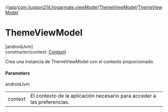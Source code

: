 //[app](../../../index.md)/[com.jluqgon214.hogarmate.viewModel](../index.md)/[ThemeViewModel](index.md)/[ThemeViewModel](-theme-view-model.md)

# ThemeViewModel

[androidJvm]\
constructor(context: [Context](https://developer.android.com/reference/kotlin/android/content/Context.html))

Crea una instancia de ThemeViewModel con el contexto proporcionado.

#### Parameters

androidJvm

| | |
|---|---|
| context | El contexto de la aplicación necesario para acceder a las preferencias. |
